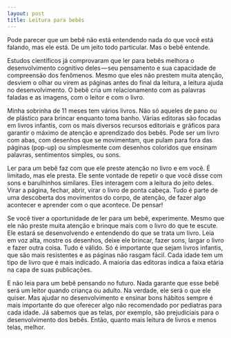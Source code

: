 ```yaml
---
layout: post
title: Leitura para bebês
---
```


Pode parecer que um bebê não está entendendo nada do que você está falando, mas ele está. De um jeito todo particular. Mas o bebê entende.

Estudos científicos já comprovaram que ler para bebês melhora o desenvolvimento cognitivo deles — seu pensamento e sua capacidade de compreensão dos fenômenos. Mesmo que eles não prestem muita atenção, desviem o olhar ou virem as páginas antes do final da leitura, a leitura ajuda no desenvolvimento. O bebê cria um relacionamento com as palavras faladas e as imagens, com o leitor e com o livro.

Minha sobrinha de 11 meses tem vários livros. Não só aqueles de pano ou de plástico para brincar enquanto toma banho. Várias editoras são focadas em livros infantis, com os mais diversos recursos editoriais e gráficos para garantir o máximo de atenção e aprendizado dos bebês. Pode ser um livro com abas, com desenhos que se movimentam, que pulam para fora das páginas (pop-up) ou simplesmente com desenhos coloridos que ensinam palavras, sentimentos simples, ou sons.

Ler para um bebê faz com que ele preste atenção no livro e em você. É limitado, mas ele presta. Ele sente vontade de repetir o que você disse com sons e barulhinhos similares. Eles interagem com a leitura do jeito deles. Virar a página, fechar, abrir, virar o livro de ponta cabeça. Tudo é parte de uma descoberta dos movimentos do corpo, de atenção, de fazer algo acontecer e aprender com o que acontece. De pensar!

Se você tiver a oportunidade de ler para um bebê, experimente. Mesmo que ele não preste muita atenção e brinque mais com o livro do que te escute. Ele estará se desenvolvendo e entendendo do que se trata um livro. Leia em voz alta, mostre os desenhos, deixe ele brincar, fazer sons, largar o livro e fazer outra coisa. Tudo é válido. Só é importante que sejam livros infantis, que são mais resistentes e as páginas não rasgam fácil. Cada idade tem um tipo de livro que é mais indicado. A maioria das editoras indica a faixa etária na capa de suas publicações.

E não leia para um bebê pensando no futuro. Nada garante que esse bebê será um leitor quando criança ou adulto. Na verdade, ele será o que ele quiser. Mas ajudar no desenvolvimento e ensinar bons hábitos sempre é mais importante do que oferecer algo não recomendado por pediatras para cada idade. Já sabemos que as telas, por exemplo, são prejudiciais para o desenvolvimento dos bebês. Então, quanto mais leitura de livros e menos telas, melhor.
